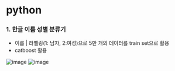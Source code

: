 # python

### 1. 한글 이름 성별 분류기
* 이름 | 라벨링(1: 남자, 2:여성)으로 5만 개의 데이터를 train set으로 활용
* catboost 활용

![image](https://user-images.githubusercontent.com/88628772/132992942-b2607a47-8538-48b9-8875-d06645324d39.png)
![image](https://user-images.githubusercontent.com/88628772/132993015-e8244177-8ed4-4598-a503-0182b6b1fcc9.png)
